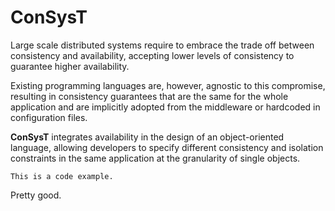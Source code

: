 # ConSysT

Large scale distributed systems require to embrace the trade off
between consistency and availability, accepting lower levels of consistency
to guarantee higher availability.

Existing programming languages are, however, agnostic to this compromise,
resulting in consistency guarantees that are the same for the whole application
and are implicitly adopted from the middleware or hardcoded in configuration files.

**ConSysT** integrates availability in the design of an object-oriented language,
allowing developers to specify different consistency and isolation constraints
in the same application at the granularity of single objects.


```
This is a code example.
```

Pretty good.
